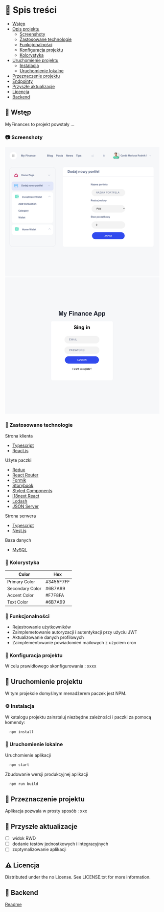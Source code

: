 <!-- Spis treści -->
# :notebook_with_decorative_cover: Spis treści

- [Wstęp](#pushpin-wstęp)
- [Opis projektu](#star2-opis-projektu)
  * [Screenshoty](#camera-screenshoty)
  * [Zastosowane technologie](#space_invader-zastosowane-technologie)
  * [Funkcjonalności](#dart-funkcjonalności)
  * [Konfiguracja projektu](#key-konfiguracja-projektu)
  * [Kolorystyka](#art-kolorystyka)
- [Uruchomienie projektu](#toolbox-uruchomienie-projektu)
  * [Instalacja](#gear-instalacja)
  * [Uruchomienie lokalne](#running-uruchomienie-lokalne)
- [Przeznaczenie projektu](#eyes-przeznaczenie-projektu)
- [Endpointy](#mailbox_with_mail-endpointy)
- [Przyszłe aktualizacje](#compass-przyszłe-aktualizacje)
- [Licencja](#warning-licencja)
- [Backend](#small_red_triangle_down-backend)

  
<!-- Wstęp -->
## :pushpin: Wstęp

MyFinances to projekt powstały ...



<!-- Screenshoty -->
### :camera: Screenshoty

<div align="center">
  <img src="./img/screen2.png" alt="" />
  <img src="./img/screen1.png" alt="" />
</div>

<!-- Zastosowane technologie -->
### :space_invader: Zastosowane technologie

  Strona klienta
  <ul>
    <li><a href="https://www.typescriptlang.org/">Typescript</a></li>
    <li><a href="https://reactjs.org/">React.js</a></li>
  </ul>

Użyte paczki
  <ul>
    <li><a href="https://redux.js.org/">Redux</a></li>
    <li><a href="https://reactrouter.com/en/main">React Router</a></li>
    <li><a href="https://formik.org/">Formik</a></li>
    <li><a href="https://storybook.js.org/">Storybook</a></li>
    <li><a href="https://styled-components.com/">Styled Components</a></li>
    <li><a href="https://www.i18next.com/">i18next React</a></li>
<li><a href="https://lodash.com/">Lodash </a></li>
<li><a href="https://www.npmjs.com/package/json-server">JSON Server </a></li>
  </ul>

  Strona serwera
  <ul>
    <li><a href="https://www.typescriptlang.org/">Typescript</a></li>
    <li><a href="https://nestjs.com/">Nest.js</a></li>
  </ul>

  Baza danych
  <ul>
    <li><a href="https://www.mysql.com/">MySQL</a></li>
  </ul>

<!-- Kolorystyka -->
### :art: Kolorystyka

| Color             | Hex       |
| ----------------- |-----------|
| Primary Color | #3455F7FF |
| Secondary Color | #6B7A99   |
| Accent Color | #F7F8FA     |
| Text Color | #6B7A99     |

<!-- Funkcjonalności -->
### :dart: Funkcjonalności

- Rejestrowanie użytkowników 
- Zaimplemetowanie autoryzacji i autentykacji przy użyciu JWT
- Aktualizowanie danych profilowych
- Zaimplementowanie powiadomień mailowych z użyciem cron

<!-- Konfiguracja projektu -->
### :key: Konfiguracja projektu

W celu prawidłowego skonfigurowania : xxxx

<!-- Uruchomienie projektu -->
## 	:toolbox: Uruchomienie projektu

W tym projekcie domyślnym menadżerem paczek jest NPM.

<!-- Instalacja -->
### :gear: Instalacja

W katalogu projektu zainstaluj niezbędne zależności i paczki za pomocą komendy:

```bash
  npm install
```
<!-- Uruchomienie lokalne -->
### :running: Uruchomienie lokalne

Uruchomienie aplikacji

```bash
  npm start
```

Zbudowanie wersji produkcyjnej aplikacji

```bash
  npm run build
```

<!-- Przeznaczenie projektu -->
## :eyes: Przeznaczenie projektu

Aplikacja pozwala w prosty sposób  : xxx


<!-- Endpointy -->



<!-- Przyszłe aktualizacje -->
## :compass: Przyszłe aktualizacje

* [ ] widok RWD
* [ ] dodanie testów jednostkowych i integracyjnych
* [ ] zoptymalizowanie aplikacji

<!-- Licencja -->
## :warning: Licencja

Distributed under the no License. See LICENSE.txt for more information.


 
 
<!-- Backend -->
## :small_red_triangle_down: Backend

[Readme](https://github.com/sxx)


